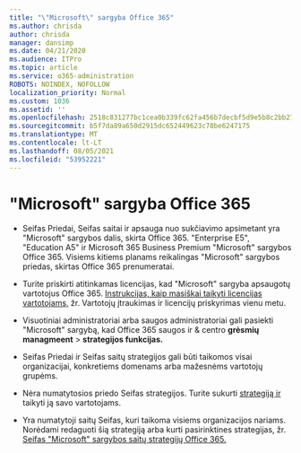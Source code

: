 ```yaml
---
title: "\"Microsoft\" sargyba Office 365"
ms.author: chrisda
author: chrisda
manager: dansimp
ms.date: 04/21/2020
ms.audience: ITPro
ms.topic: article
ms.service: o365-administration
ROBOTS: NOINDEX, NOFOLLOW
localization_priority: Normal
ms.custom: 1036
ms.assetid: ''
ms.openlocfilehash: 2518c831277bc1cea0b339fc62fa456b7decbf5d9e5b8c2bb2733fe47c969a81
ms.sourcegitcommit: b5f7da89a650d2915dc652449623c78be6247175
ms.translationtype: MT
ms.contentlocale: lt-LT
ms.lasthandoff: 08/05/2021
ms.locfileid: "53952221"
---
```

# <a name="microsoft-defender-for-office-365"></a>"Microsoft" sargyba Office 365

- Seifas Priedai, Seifas saitai ir apsauga nuo sukčiavimo apsimetant yra "Microsoft" sargybos dalis, skirta Office 365. "Enterprise E5", "Education A5" ir Microsoft 365 Business Premium "Microsoft" sargybos Office 365. Visiems kitiems planams reikalingas "Microsoft" sargybos priedas, skirtas Office 365 prenumeratai.

- Turite priskirti atitinkamas licencijas, kad "Microsoft" sargyba apsaugotų vartotojus Office 365. [Instrukcijas, kaip masiškai taikyti licencijas vartotojams,](/microsoft-365/admin/add-users/add-users) žr. Vartotojų įtraukimas ir licencijų priskyrimas vienu metu.

- Visuotiniai administratoriai arba saugos administratoriai gali pasiekti "Microsoft" sargybą, kad Office 365 saugos ir & centro **grėsmių managmeent** \> **strategijos funkcijas.**

- Seifas Priedai ir Seifas saitų strategijos gali būti taikomos visai organizacijai, konkretiems domenams arba mažesnėms vartotojų grupėms.

- Nėra numatytosios priedo Seifas strategijos. Turite sukurti [strategiją ir](/microsoft-365/security/office-365-security/set-up-atp-safe-attachments-policies) taikyti ją savo vartotojams.

- Yra numatytoji saitų Seifas, kuri taikoma visiems organizacijos nariams. Norėdami redaguoti šią strategiją arba kurti pasirinktines strategijas, žr. [Seifas "Microsoft" sargybos saitų strategijų Office 365.](/microsoft-365/security/office-365-security/set-up-atp-safe-links-policies)
